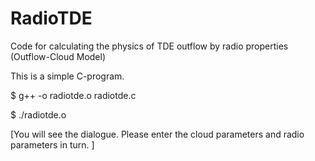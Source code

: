 # RadioTDE
Code for calculating the physics of TDE outflow by radio properties (Outflow-Cloud Model)

This is a simple C-program. 

$ g++ -o radiotde.o radiotde.c

$ ./radiotde.o  

[You will see the dialogue. Please enter the cloud parameters and radio parameters in turn. ]
